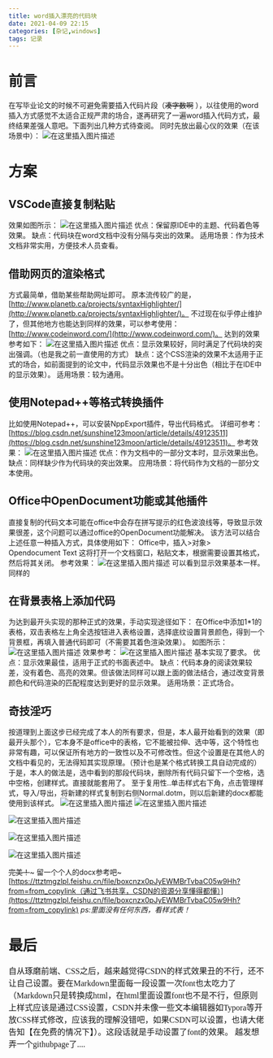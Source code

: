 ```yaml
---
title: word插入漂亮的代码块
date: 2021-04-09 22:15
categories: [杂记,windows]
tags: 记录
---
```

# 前言

在写毕业论文的时候不可避免需要插入代码片段（~~凑字数啊~~ ），以往使用的word插入方式感觉不太适合正规严肃的场合，遂再研究了一遍word插入代码方式，最终结果差强人意吧。下面列出几种方式待查阅。
同时先放出最心仪的效果（在该场景中）：
![在这里插入图片描述](https://img-blog.csdnimg.cn/2021040921435671.png?x-oss-process=image/watermark,type_ZmFuZ3poZW5naGVpdGk,shadow_10,text_aHR0cHM6Ly9ibG9nLmNzZG4ubmV0L0FsZXphbg==,size_16,color_FFFFFF,t_70)

# 方案

## VSCode直接复制粘贴

效果如图所示：
![在这里插入图片描述](https://img-blog.csdnimg.cn/20210409212810806.png?x-oss-process=image/watermark,type_ZmFuZ3poZW5naGVpdGk,shadow_10,text_aHR0cHM6Ly9ibG9nLmNzZG4ubmV0L0FsZXphbg==,size_16,color_FFFFFF,t_70)
优点：保留原IDE中的主题、代码着色等效果。
缺点：代码块在word文档中没有分隔与突出的效果。
适用场景：作为技术文档非常实用，方便技术人员查看。

## 借助网页的渲染格式

方式最简单，借助某些帮助网址即可。
原本流传较广的是，[http://www.planetb.ca/projects/syntaxHighlighter/](http://www.planetb.ca/projects/syntaxHighlighter/)。
不过现在似乎停止维护了，但其他地方也能达到同样的效果，可以参考使用：[http://www.codeinword.com/](http://www.codeinword.com/)。
达到的效果参考如下：
![在这里插入图片描述](https://img-blog.csdnimg.cn/20210409214105807.png?x-oss-process=image/watermark,type_ZmFuZ3poZW5naGVpdGk,shadow_10,text_aHR0cHM6Ly9ibG9nLmNzZG4ubmV0L0FsZXphbg==,size_16,color_FFFFFF,t_70)
优点：显示效果较好，同时满足了代码块的突出强调。（也是我之前一直使用的方式）
缺点：这个CSS渲染的效果不太适用于正式的场合，如前面提到的论文中，代码显示效果也不是十分出色（相比于在IDE中的显示效果）。
适用场景：较为通用。

## 使用Notepad++等格式转换插件

比如使用Notepad++，可以安装NppExport插件，导出代码格式。
详细可参考：[https://blog.csdn.net/sunshine123moon/article/details/49123511](https://blog.csdn.net/sunshine123moon/article/details/49123511)。
参考效果：
![在这里插入图片描述](https://img-blog.csdnimg.cn/2021040921331933.png?x-oss-process=image/watermark,type_ZmFuZ3poZW5naGVpdGk,shadow_10,text_aHR0cHM6Ly9ibG9nLmNzZG4ubmV0L0FsZXphbg==,size_16,color_FFFFFF,t_70)
优点：作为文档中的一部分文本时，显示效果出色。
缺点：同样缺少作为代码块的突出效果。
应用场景：将代码作为文档的一部分文本使用。

## Office中OpenDocument功能或其他插件

直接复制的代码文本可能在office中会存在拼写提示的红色波浪线等，导致显示效果很差，这个问题可以通过office的OpenDocument功能解决。
该方法可以结合上述任意一种插入方式，具体使用如下：
Office中，插入>对象> Opendocument Text
这将打开一个文档窗口，粘贴文本，根据需要设置其格式，然后将其关闭。
参考效果：
![在这里插入图片描述](https://img-blog.csdnimg.cn/2021040921474747.png?x-oss-process=image/watermark,type_ZmFuZ3poZW5naGVpdGk,shadow_10,text_aHR0cHM6Ly9ibG9nLmNzZG4ubmV0L0FsZXphbg==,size_16,color_FFFFFF,t_70)
可以看到显示效果基本一样。
同样的

## 在背景表格上添加代码

为达到最开头实现的那种正式的效果，手动实现途径如下：
在Office中添加1*1的表格，双击表格左上角全选按钮进入表格设置，选择底纹设置背景颜色，得到一个背景框，再填入普通代码即可（不需要其着色渲染效果）。
如图所示：
![在这里插入图片描述](https://img-blog.csdnimg.cn/20210409215354814.png?x-oss-process=image/watermark,type_ZmFuZ3poZW5naGVpdGk,shadow_10,text_aHR0cHM6Ly9ibG9nLmNzZG4ubmV0L0FsZXphbg==,size_16,color_FFFFFF,t_70)
效果参考：
![在这里插入图片描述](https://img-blog.csdnimg.cn/20210409215419604.png?x-oss-process=image/watermark,type_ZmFuZ3poZW5naGVpdGk,shadow_10,text_aHR0cHM6Ly9ibG9nLmNzZG4ubmV0L0FsZXphbg==,size_16,color_FFFFFF,t_70)
基本实现了要求。
优点：显示效果最佳，适用于正式的书面表述中。
缺点：代码本身的阅读效果较差，没有着色、高亮的效果。但该做法同样可以跟上面的做法结合，通过改变背景颜色和代码渲染的匹配程度达到更好的显示效果。
适用场景：正式场合。

## 奇技淫巧

按道理到上面这步已经完成了本人的所有要求，但是，本人最开始看到的效果（即最开头那个），它本身不是office中的表格，它不能被拉伸、选中等，这个特性也非常有趣，可以保证所有地方的一致性以及不可修改性。但这个设置是在其他人的文档中看见的，无法得知其实现原理。（预计也是某个格式转换工具自动完成的）
于是，本人的做法是，选中看到的那段代码块，删除所有代码只留下一个空格，选中空格，创建样式。直接就能套用了。
至于复用性..单击样式右下角，点击管理样式，导入/导出，将新建的样式复制到右侧Normal.dotm，则以后新建的docx都能使用到该样式。
![在这里插入图片描述](https://img-blog.csdnimg.cn/20210409220315335.png)
![在这里插入图片描述](https://img-blog.csdnimg.cn/20210409220430548.png)

![在这里插入图片描述](https://img-blog.csdnimg.cn/20210409220425851.png)

![在这里插入图片描述](https://img-blog.csdnimg.cn/20210409220415590.png?x-oss-process=image/watermark,type_ZmFuZ3poZW5naGVpdGk,shadow_10,text_aHR0cHM6Ly9ibG9nLmNzZG4ubmV0L0FsZXphbg==,size_16,color_FFFFFF,t_70)

![在这里插入图片描述](https://img-blog.csdnimg.cn/20210409220401611.png?x-oss-process=image/watermark,type_ZmFuZ3poZW5naGVpdGk,shadow_10,text_aHR0cHM6Ly9ibG9nLmNzZG4ubmV0L0FsZXphbg==,size_16,color_FFFFFF,t_70)

~~完美！~~~
留一个个人的docx参考吧~
[https://ttztmgzlpl.feishu.cn/file/boxcnzx0pJyEWMBrTvbaC05w9Hh?from=from_copylink（通过飞书共享，CSDN的资源分享懂得都懂）](https://ttztmgzlpl.feishu.cn/file/boxcnzx0pJyEWMBrTvbaC05w9Hh?from=from_copylink)
*ps:里面没有任何东西，看样式表！*

# 最后

<font face="Source Code Pro " size = 3>自从琢磨前端、CSS之后，越来越觉得CSDN的样式效果丑的不行，还不让自己设置。要在Markdown里面每一段设置一次font也太吃力了（Markdown只是转换成html，在html里面设置font也不是不行，但原则上样式应该是通过CSS设置，CSDN并未像一些文本编辑器如Typora等开放CSS样式修改，应该我的理解没错吧，如果CSDN可以设置，也请大佬告知【在免费的情况下】）。这段话就是手动设置了font的效果。
越发想弄一个githubpage了....
